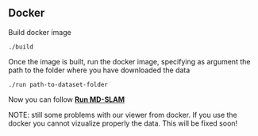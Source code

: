 <h2>Docker</h2>

Build docker image
```
./build
```
Once the image is built, run the docker image, specifying as argument the path to the folder where you have downloaded the data
```
./run path-to-dataset-folder
```
Now you can follow <b>[Run MD-SLAM](https://github.com/digiamm/md_slam/blob/main/README.md#run)</b>

NOTE: still some problems with our viewer from docker. If you use the docker you cannot vizualize properly the data. This will be fixed soon!

